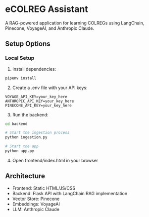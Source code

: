 # eCOLREG Assistant

A RAG-powered application for learning COLREGs using LangChain, Pinecone, VoyageAI, and Anthropic Claude.

## Setup Options

### Local Setup
1. Install dependencies:
```bash
pipenv install
```

2. Create a .env file with your API keys:
```
VOYAGE_API_KEY=your_key_here
ANTHROPIC_API_KEY=your_key_here
PINECONE_API_KEY=your_key_here
```

3. Run the backend:
```bash
cd backend

# Start the ingestion process
python ingestion.py

# Start the app
python app.py
```

4. Open frontend/index.html in your browser

## Architecture
- Frontend: Static HTML/JS/CSS 
- Backend: Flask API with LangChain RAG implementation
- Vector Store: Pinecone
- Embeddings: VoyageAI
- LLM: Anthropic Claude
